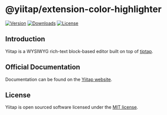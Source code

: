 # @yiitap/extension-color-highlighter
[![Version](https://img.shields.io/npm/v/@yiitap/extension-color-highlighter.svg?label=version)](https://www.npmjs.com/package/@yiitap/extension-color-highlighter)
[![Downloads](https://img.shields.io/npm/dm/@yiitap/extension-color-highlighter.svg)](https://npmcharts.com/compare/yiitap?minimal=true)
[![License](https://img.shields.io/npm/l/@yiitap/extension-color-highlighter.svg)](https://github.com/yiitap/yiitap/blob/main/LICENSE)

## Introduction
Yiitap is a WYSIWYG rich-text block-based editor built on top of [tiptap](https://tiptap.dev).

## Official Documentation
Documentation can be found on the [Yiitap website](https://yiitap.pileax.ai).

## License
Yiitap is open sourced software licensed under the [MIT license](https://github.com/yiitap/yiitap/blob/main/LICENSE).
